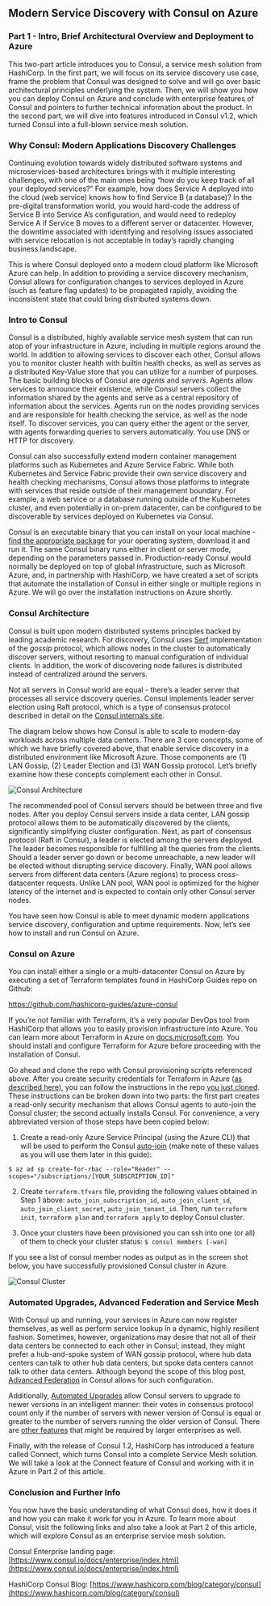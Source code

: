 ## Modern Service Discovery with Consul on Azure
### Part 1 - Intro, Brief Architectural Overview and Deployment to Azure

This two-part article introduces you to Consul, a service mesh solution from HashiCorp. In the first part, we will focus on its service discovery use case, frame the problem that Consul was designed to solve and will go over basic architectural principles underlying the system. Then, we will show you how you can deploy Consul on Azure and conclude with enterprise features of Consul and pointers to further technical information about the product. In the second part, we will dive into features introduced in Consul v1.2, which turned Consul into a full-blown service mesh solution.

### Why Consul: Modern Applications Discovery Challenges

Continuing evolution towards widely distributed software systems and microservices-based architectures brings with it multiple interesting challenges, with one of the main ones being “how do you keep track of all your deployed services?” For example, how does Service A deployed into the cloud (web service) knows how to find Service B (a database)?  In the pre-digital transformation world, you would hard-code the address of Service B into Service A’s configuration, and would need to redeploy Service A if Service B moves to a different server or datacenter. However, the downtime associated with identifying and resolving issues associated with service relocation is not acceptable in today’s rapidly changing business landscape. 

This is where Consul deployed onto a modern cloud platform like Microsoft Azure can help. In addition to providing a service discovery mechanism, Consul allows for configuration changes to services deployed in Azure (such as feature flag updates) to be propagated rapidly, avoiding the inconsistent state that could bring distributed systems down.

### Intro to Consul
Consul is a distributed, highly available service mesh system that can run atop of your infrastructure in Azure, including in multiple regions around the world. In addition to allowing services to discover each other, Consul allows you to monitor cluster health with builtin health checks, as well as serves as a distributed Key-Value store that you can utilize for a number of purposes. The basic building blocks of Consul are <i>agents</i> and <i>servers</i>. Agents allow services to announce their existence, while Consul servers collect the information shared by the agents and serve as a central repository of information about the services. Agents run on the nodes providing services and are responsible for health checking the service, as well as the node itself. To discover services, you can query either the agent or the server, with agents forwarding queries to servers automatically. You use DNS or HTTP for discovery.

Consul can also successfully extend modern container management platforms such as Kubernetes and Azure Service Fabric. While both Kubernetes and Service Fabric provide their own service discovery and health checking mechanisms, Consul allows those platforms to integrate with services that reside outside of their management boundary. For example, a web service or a database running outside of the Kubernetes cluster, and even potentially in on-prem datacenter, can be configured to be discoverable by services deployed on Kubernetes via Consul.

Consul is an executable binary that you can install on your local machine - [find the appropriate package](https://www.consul.io/downloads.html) for your operating system, download it and run it.  The same Consul binary runs either in client or server mode, depending on the parameters passed in. Production-ready Consul would normally be deployed on top of global infrastructure, such as Microsoft Azure, and, in partnership with HashiCorp, we have created a set of scripts that automate the installation of Consul in either single or multiple regions in Azure. We will go over the installation instructions on Azure shortly.

### Consul Architecture
Consul is built upon modern distributed systems principles backed by leading academic research. For discovery, Consul uses [Serf](http://serf.io) implementation of the <I>gossip</I> protocol, which allows nodes in the cluster to automatically discover servers, without resorting to manual configuration of individual clients. In addition, the work of discovering node failures is distributed instead of centralized around the servers. 

Not all servers in Consul world are equal - there’s a leader server that processes all service discovery queries. Consul implements leader server election using Raft protocol, which is a type of consensus protocol described in detail on the [Consul internals site](https://www.consul.io/docs/internals/consensus.html).

The diagram below shows how Consul is able to scale to modern-day workloads across multiple data centers. There are 3 core concepts, some of which we have briefly covered above, that enable service discovery in a distributed environment like Microsoft Azure. Those components are (1) LAN Gossip, (2) Leader Election and (3) WAN Gossip protocol. Let’s briefly examine how these concepts complement each other in Consul.

![Consul Architecture](https://github.com/echuvyrov/consul/blob/master/architectureazure.png)

The recommended pool of Consul servers should be between three and five nodes. After you deploy Consul servers inside a data center, LAN gossip protocol allows them to be automatically discovered by the clients, significantly simplifying cluster configuration. Next, as part of consensus protocol (Raft in Consul), a leader is elected among the servers deployed. The leader becomes responsible for fulfilling all the queries from the clients. Should a leader server go down or become unreachable, a new leader will be elected without disrupting service discovery.  Finally, WAN pool allows servers from different data centers (Azure regions) to process cross-datacenter requests. Unlike LAN pool, WAN pool is optimized for the higher latency of the internet and is expected to contain only other Consul server nodes.

You have seen how Consul is able to meet dynamic modern applications service discovery, configuration and uptime requirements. Now, let’s see how to install and run Consul on Azure.

### Consul on Azure
You can install either a single or a multi-datacenter Consul on Azure by executing a set of Terraform templates found in HashiCorp Guides repo on Github: 

  https://github.com/hashicorp-guides/azure-consul

If you’re not familiar with Terraform, it’s a very popular DevOps tool from HashiCorp that allows you to easily provision infrastructure into Azure. You can learn more about Terraform in Azure on [docs.microsoft.com](https://docs.microsoft.com/en-us/azure/terraform/). You should install and configure Terraform for Azure before proceeding with the installation of Consul.

Go ahead and clone the repo with Consul provisioning scripts referenced above. After you create security credentials for Terraform in Azure ([as described here](http://docs.microsoft.com/azure/virtual-machines/terraform-install-configure)), you can follow the instructions in the repo [you just cloned](https://github.com/hashicorp-guides/azure-consul). These instructions can be broken down into two parts: the first part creates a read-only security mechanism that allows Consul agents to auto-join the Consul cluster; the second actually installs Consul. For convenience, a very abbreviated version of those steps have been copied below:

1. Create a read-only Azure Service Principal (using the Azure CLI) that will be used to perform the Consul [auto-join](https://www.consul.io/docs/agent/options.html#microsoft-azure) (make note of these values as you will use them later in this guide):

```
$ az ad sp create-for-rbac --role="Reader" --scopes="/subscriptions/[YOUR_SUBSCRIPTION_ID]"
```

2. Create `terraform.tfvars` file,  providing the following values obtained in Step 1 above: `auto_join_subscription_id`, `auto_join_client_id`, `auto_join_client_secret`, `auto_join_tenant_id`. Then, run `terraform init`, `terraform plan` and `terraform apply` to deploy Consul cluster.

3. Once your clusters have been provisioned you can ssh into one (or all) of them to check your cluster status:
`$ consul members [-wan]`

If you see a list of consul member nodes as output as in the screen shot below, you have successfully provisioned Consul cluster in Azure.

![Consul Cluster](https://github.com/echuvyrov/consul/blob/master/consulscreenshot.png)

### Automated Upgrades, Advanced Federation and Service Mesh
With Consul up and running, your services in Azure can now register themselves, as well as perform service lookup in a dynamic, highly resilient fashion. Sometimes, however, organizations may desire that not all of their data centers be connected to each other in Consul; instead, they might prefer a hub-and-spoke system of WAN gossip protocol, where hub data centers can talk to other hub data centers, but spoke data centers cannot talk to other data centers. Although beyond the scope of this blog post, [Advanced Federation](https://www.consul.io/docs/enterprise/federation/index.html) in Consul allows for such configuration. 

Additionally, [Automated Upgrades](https://www.consul.io/docs/enterprise/upgrades/index.html) allow Consul servers to upgrade to newer versions in an intelligent manner: their votes in consensus protocol count only if the number of servers with newer version of Consul is equal or greater to the number of servers running the older version of Consul. There are [other features](https://www.consul.io/docs/enterprise/index.html) that might be required by larger enterprises as well.

Finally, with the release of Consul 1.2, HashiCorp has introduced a feature called Connect, which turns Consul into a complete Service Mesh solution. We will take a look at the Connect feature of Consul and working with it in Azure in Part 2 of this article.

### Conclusion and Further Info
You now have the basic understanding of what Consul does, how it does it and how you can make it work for you in Azure. To learn more about Consul, visit the following links and also take a look at Part 2 of this article, which will explore Consul as an enterprise service mesh solution.

Consul Enterprise landing page: [https://www.consul.io/docs/enterprise/index.html](https://www.consul.io/docs/enterprise/index.html)

HashiCorp Consul Blog: [https://www.hashicorp.com/blog/category/consul](https://www.hashicorp.com/blog/category/consul)


